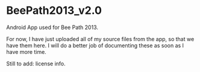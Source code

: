 BeePath2013_v2.0
================

Android App used for Bee Path 2013.

For now, I have just uploaded all of my source files from the app, so that we have them here. I will do a better job of documenting these as soon as I have more time.

Still to add: license info.

